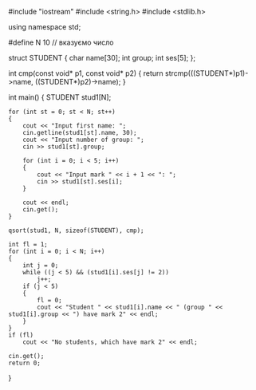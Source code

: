 

#include "iostream"
#include <string.h>
#include <stdlib.h>

using namespace std;

#define N 10 // вказуємо число 

struct STUDENT
{
    char name[30];
    int group;
    int ses[5];
};

int cmp(const void* p1, const void* p2)
{
    return strcmp(((STUDENT*)p1)->name, ((STUDENT*)p2)->name);
}

int main()
{
    STUDENT stud1[N];

    for (int st = 0; st < N; st++)
    {
        cout << "Input first name: ";
        cin.getline(stud1[st].name, 30);
        cout << "Input number of group: ";
        cin >> stud1[st].group;

        for (int i = 0; i < 5; i++)
        {
            cout << "Input mark " << i + 1 << ": ";
            cin >> stud1[st].ses[i];
        }

        cout << endl;
        cin.get();
    }

    qsort(stud1, N, sizeof(STUDENT), cmp);

    int fl = 1;
    for (int i = 0; i < N; i++)
    {
        int j = 0;
        while ((j < 5) && (stud1[i].ses[j] != 2))
            j++;
        if (j < 5)
        {
            fl = 0;
            cout << "Student " << stud1[i].name << " (group " << stud1[i].group << ") have mark 2" << endl;
        }
    }
    if (fl)
        cout << "No students, which have mark 2" << endl;

    cin.get();
    return 0;
}
